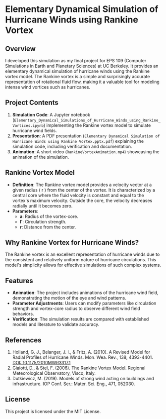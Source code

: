 # Elementary Dynamical Simulation of Hurricane Winds using Rankine Vortex

## Overview
I developed this simulation as my final project for EPS 109 (Computer Simulations in Earth and Planetary Sciences) at UC Berkeley. It provides an elementary dynamical simulation of hurricane winds using the Rankine vortex model. The Rankine vortex is a simple and surprisingly accurate representation of rotational fluid flow, making it a valuable tool for modeling intense wind vortices such as hurricanes.

## Project Contents
1. **Simulation Code**: A Jupyter notebook (`Elementary_Dynamical_Simulations_of_Hurricane_Winds_using_Rankine_Vortices.ipynb`) implementing the Rankine vortex model to simulate hurricane wind fields.
2. **Presentation**: A PDF presentation (`Elementary Dynamical Simulation of Hurricane Winds using Rankine Vortex.pptx.pdf`) explaining the simulation code, including verification and documentation.
3. **Animation**: A short video (`RankineVortexAnimation.mp4`) showcasing the animation of the simulation.

## Rankine Vortex Model
- **Definition**: The Rankine vortex model provides a velocity vector at a given radius \( r \) from the center of the vortex. It is characterized by a central core where the fluid velocity is constant and equal to the vortex's maximum velocity. Outside the core, the velocity decreases radially until it becomes zero.
- **Parameters**:
  - **a**: Radius of the vortex-core.
  - **Γ**: Circulation strength.
  - **r**: Distance from the center.

## Why Rankine Vortex for Hurricane Winds?
The Rankine vortex is an excellent representation of hurricane winds due to the consistent and relatively uniform nature of hurricane circulations. This model's simplicity allows for effective simulations of such complex systems.

## Features
- **Animation**: The project includes animations of the hurricane wind field, demonstrating the motion of the eye and wind patterns.
- **Parameter Adjustments**: Users can modify parameters like circulation strength and vortex-core radius to observe different wind field behaviors.
- **Verification**: The simulation results are compared with established models and literature to validate accuracy.

## References
1. Holland, G. J., Belanger, J. I., & Fritz, A. (2010). A Revised Model for Radial Profiles of Hurricane Winds. Mon. Wea. Rev., 138, 4393-4401. [DOI: 10.1175/2010MWR3317.1](https://doi.org/10.1175/2010MWR3317.1)
2. Giaiotti, D., & Stel, F. (2006). The Rankine Vortex Model. Regional Meteorological Observatory, Visco, Italy.
3. Dutkiewicz, M. (2019). Models of strong wind acting on buildings and infrastructure. IOP Conf. Ser.: Mater. Sci. Eng., 471, 052030.

## License
This project is licensed under the MIT License.
